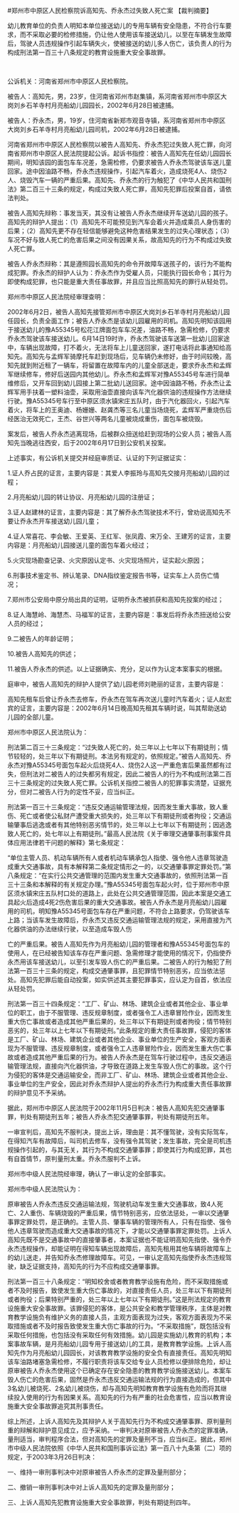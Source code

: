 #郑州市中原区人民检察院诉高知先、乔永杰过失致人死亡案 
【裁判摘要】

幼儿教育单位的负责人明知本单位接送幼儿的专用车辆有安全隐患，不符合行车要求，而不采取必要的检修措施，仍让他人使用该车接送幼儿，以至在车辆发生故障后，驾驶人员违规操作引起车辆失火，使被接送的幼儿多人伤亡，该负责人的行为构成刑法第一百三十八条规定的教育设施重大安全事故罪。

 

公诉机关：河南省郑州市中原区人民检察院。

被告人：高知先，男，23岁，住河南省邓州市赵集镇，系河南省郑州市中原区大岗刘乡石羊寺村月亮船幼儿园园长，2002年6月28日被逮捕。

被告人：乔永杰，男，19岁，住河南省新郑市观音寺镇，系河南省郑州市中原区大岗刘乡石羊寺村月亮船幼儿园司机，2002年6月28日被逮捕。

河南省郑州市中原区人民检察院以被告人高知先、乔永杰犯过失致人死亡罪，向河南省郑州市中原区人民法院提起公诉。起诉书指控：被告人高知先在任幼儿园园长期间，明知该园的面包车车况差，急需检修，仍要求被告人乔永杰驾驶该车送儿童回家。途中因油路不畅，乔永杰违规操作，引起汽车着火，造成烧死4人、烧伤2人、烧毁汽车一辆的严重后果。高知先、乔永杰的行为触犯了《中华人民共和国刑法》第二百三十三条的规定，构成过失致人死亡罪，高知先犯罪后投案自首，请依法判处。

被告人高知先辩称：事发当天，其没有让被告人乔永杰继续开车送幼儿园的孩子。高知先的辩护人提出：（1）高知先不可能预见到汽车会着火并造成乘员人身伤害的后果；（2）高知先更不存在轻信能够避免这种危害结果发生的过失心理状态；（3）车况不好与致人死亡的危害后果之间没有因果关系，故高知先的行为不构成过失致人死亡罪。

被告人乔永杰辩称：其是遵照园长高知先的命令开故障车送孩子的，该行为不能构成犯罪。乔永杰的辩护人认为：乔永杰作为受雇人员，只能执行园长命令；其行为即使构成犯罪，也只能是重大责任事故罪，并且应当比照高知先的罪行从轻处罚。

郑州市中原区人民法院经审理查明：

2002年6月2日，被告人高知先接管郑州市中原区大岗刘乡石羊寺村月亮船幼儿园任园长，负责全面工作；被告人乔永杰是该幼儿园雇用的司机。高知先明知该园用于接送幼儿的豫A55345号松花江牌面包车车况差，油路不畅，急需检修，仍要求乔永杰驾驶该车接送幼儿。6月14日19时许，乔永杰驾驶该车送第一批幼儿回家途中，车辆出现故障，打不着火，无法将车上儿童送回家，遂打电话将此事通知给高知先。高知先与孟辉军骑摩托车赶到现场后，见车辆仍未修好，由于时间较晚，高知先就到附近租了一辆车，将留置在故障车内的儿童全部送走，要求乔永杰和孟辉军继续修车，修好后送园内其他幼儿。乔永杰和孟辉军对豫A55345号车进行简单维修后，又开车回到幼儿园接上第二批幼儿送回家。途中因油路不畅，乔永杰让孟辉军用手扶着一塑料油壶，采取用油壶直接向该车汽化器供油的违规操作方法继续行驶。豫A55345号车行至中原区须水镇宋庄五队时，由于汽化器回火，引起汽车着火，将车上的王奥迪、杨姗姗、赵龚杰等三名儿童当场烧死，孟辉军严重烧伤后经医治无效死亡，王杰、谷世兴等两名儿童被烧成重伤，面包车被烧毁。

案发后，被告人乔永杰逃离现场，后被群众扭送给赶到现场的公安人员；被告人高知先当晚逃往西安，后于2002年6月17日到公安机关投案。

上述事实，有公诉机关提交并经庭审质证、认证的下列证据证实：

1.证人乔占民的证言，主要内容是：其爱人李振玲与高知先交接月亮船幼儿园的过程；

2.月亮船幼儿园的转让协议、月亮船幼儿园的注册证；

3.证人赵建林的证言，主要内容是：其了解乔永杰驾驶技术不行，曾劝说高知先不要让乔永杰开车接送幼儿园儿童；

4.证人常喜花、李会敏、王爱英、王红军、张凤霞、宋万全、王建芳的证言，主要内容是：月亮船幼儿园接送儿童的面包车着火经过；

5.火灾现场勘查记录、火灾原因认定书、火灾现场照片，证实起火原因；

6.刑事技术鉴定书、辨认笔录、DNA指纹鉴定报告书等，证实车上人员伤亡情况；

7.郑州市公安局中原分局出具的证明，证明乔永杰被抓获和高知先投案的经过；

8.证人海慧岭、海慧杰、马福军的证言，主要内容是：事发后将乔永杰扭送给公安人员的经过；

9.二被告人的年龄证明；

10.被告人高知先的供述；

11.被告人乔永杰的供述。以上证据确实、充分，足以作为认定本案事实的根据。

庭审中，被告人高知先的辩护人提供了幼儿园老师刘艳丽的证言，主要内容是：

高知先租车后曾让乔永杰去修车，乔永杰在驾车再次送儿童时汽车着火；证人赵宏宾的证言，主要内容是：2002年6月14日晚高知先租其车辆时说，叫其帮助送幼儿园的全部儿童。

郑州市中原区人民法院认为：

刑法第二百三十三条规定：“过失致人死亡的，处三年以上七年以下有期徒刑；情节较轻的，处三年以下有期徒刑。本法另有规定的，依照规定。”被告人高知先、乔永杰对豫A55345号面包车起火后烧死4人、烧伤2人这一严重危害后果虽然都有过失，但刑法对二被告人的过失都另有规定，因此二被告人的行为不构成刑法第二百三十三条规定的过失致人死亡罪。公诉机关指控二被告人的犯罪事实清楚，证据充分，但对二被告人行为的定性不妥，应当纠正。

刑法第一百三十三条规定：“违反交通运输管理法规，因而发生重大事故，致人重伤、死亡或者使公私财产遭受重大损失的，处三年以下有期徒刑或者拘役；交通运输肇事后逃逸或者有其他特别恶劣情节的，处三年以上七年以下有期徒刑；因逃逸致人死亡的，处七年以上有期徒刑。”最高人民法院《关于审理交通肇事刑事案件具体应用法律若干问题的解释》第七条规定：

“单位主管人员、机动车辆所有人或者机动车辆承包人指使、强令他人违章驾驶造成重大交通事故，具有本解释第二条规定情形之一的，以交通肇事罪定罪处罚。”第八条规定：“在实行公共交通管理的范围内发生重大交通事故的，依照刑法第一百三十三条和本解释的有关规定办理。”豫A55345号面包车起火时，位于郑州市中原区须水镇宋庄五队村口处的道路上，此处在公共交通管理范围，因此本案是交通工具起火后造成4死2伤危害后果的重大交通事故。被告人乔永杰是月亮船幼儿园雇用的司机，明知豫A55345号面包车存在严重问题，不符合上路要求，仍驾驶该车上路；当该车发生故障后，乔永杰又违反交通运输管理法规的规定，采用直接为汽化器供油的办法继续行驶，以至造成车毁人伤

亡的严重后果。被告人高知先作为月亮船幼儿园的管理者和豫A55345号面包车的使用人，在已经被告知该车存在严重问题、急需修理才能使用的情况下，仍指使乔永杰用该车接送幼儿，以至引发车毁人伤亡的严重后果。二被告人的行为触犯了刑法第一百三十三条的规定，构成交通肇事罪，且犯罪情节特别恶劣，应当依法惩处。高知先犯罪后能自动投案，如实供述其主要犯罪事实，应认定为自首，依法应从轻处罚。

刑法第一百三十四条规定：“工厂、矿山、林场、建筑企业或者其他企业、事业单位的职工，由于不服管理、违反规章制度，或者强令工人违章冒险作业，因而发生重大伤亡事故或者造成其他严重后果的，处三年以下有期徒刑或者拘役；情节特别恶劣的，处三年以上七年以下有期徒刑。”此条规定的重大责任事故罪，侵犯的客体是工厂、矿山、林场、建筑企业或者其他企业、事业单位的生产安全，客观方面表现为不服管理、违反规章制度，或者强令工人违章冒险作业，因而发生重大伤亡事故或者造成其他严重后果的行为。被告人乔永杰是在驾车行驶过程中，违反交通运输管理法规，直接向汽化器供油，才导致在道路上发生车毁人伤亡的事故。这个行为侵犯的客体是交通运输安全，而非工厂、矿山、林场、建筑企业或者其他企业、事业单位的生产安全，因此对乔永杰辩护人提出的乔永杰行为构成重大责任事故罪的辩护意见不予采纳。

据此，郑州市中原区人民法院于2002年11月5日判决：被告人高知先犯交通肇事罪，判处有期徒刑五年；被告人乔永杰犯交通肇事罪，判处有期徒刑五年。

一审宣判后，高知先不服判决，提出上诉，理由是：其不懂驾驶，没有实际驾车，在得知汽车有故障后，叫司机去修车，没有强令其驾驶；发生事故，完全是司机违规操作引起的，与其无关，其行为不构成交通肇事罪；即使其行为构成犯罪，其也有自首情节，原判量刑太重。乔永杰服判不上诉。

郑州市中级人民法院经审理，确认了一审认定的全部事实。

郑州市中级人民法院认为：

原审被告人乔永杰违反交通运输法规，驾驶机动车发生重大交通事故，致4人死亡、2人重伤、车辆烧毁的严重后果，情节特别恶劣，应依法惩处，一审以交通肇事罪定罪处罚，是正确的。主管人员、肇事车辆的管理所有人，只有在指使、强令他人违章驾驶而造成重大交通事故的情况下，才能以交通肇事罪定罪处罚。上诉人高知先既不是交通事故中的直接肇事者，本案证据也不能证明高知先指使、强令乔永杰违规操作，却能证明在得知车辆出现故障后，高知先租用其他车辆将故障车上的幼儿送走，并告知乔永杰修理故障车。可见，一审认定高知先指使乔永杰违规驾驶，缺乏证据支持，高知先的行为不应构成交通肇事罪。

刑法第一百三十八条规定：“明知校舍或者教育教学设施有危险，而不采取措施或者不及时报告，致使发生重大伤亡事故的，对直接责任人员，处三年以下有期徒刑或者拘役；后果特别严重的，处三年以上七年以下有期徒刑。”这是刑法规定的教育设施重大安全事故罪。该罪侵犯的客体，是公共安全和教学管理秩序，主体是对教育教学设施负有维护义务的直接人员，主观方面表现为过失，客观方面表现为不采取措施或者不及时报告致使发生重大伤亡事故的行为。“不采取措施”，既包括没有采取任何措施，也包括没有采取任何有效措施。幼儿园是实施幼儿教育的机构；本案事故车辆，是月亮船幼儿园专用于接送幼儿的工具，是教育教学设施。上诉人高知先作为月亮船幼儿园园长，对该教育教学设施的安全负有直接责任。高知先明知该车油路堵塞急需检修，不履行职责将该车交给专业人员检修以便排除危险，却让原审被告人乔永杰使用这个已确定存在安全隐患的教育教学设施接送幼儿。本案车毁人伤亡的危害后果，固然是乔永杰违反交通运输法规的行为直接造成的，但其中3名幼儿被烧死、2名幼儿被烧伤，却与高知先明知教育教学设施有危险而将其继续投入使用的行为有因果关系。高知先的行为有严重的社会危害性，应当以教育设施重大安全事故罪追究其刑事责任。

综上所述，上诉人高知先及其辩护人关于高知先行为不构成交通肇事罪、原判量刑重的辩解和辩护意见成立，应予采纳。一审判决对原审被告人乔永杰的定罪准确，量刑适当，审判程序合法，但对高知先的定罪及量刑不当，应当纠正。据此，郑州市中级人民法院依照《中华人民共和国刑事诉讼法》第一百八十九条第（二）项的规定，于2003年3月26日判决：

一、维持一审刑事判决中对原审被告人乔永杰的定罪及量刑部分；

二、撤销一审刑事判决中对上诉人高知先的定罪及量刑部分；

三、上诉人高知先犯教育设施重大安全事故罪，判处有期徒刑四年。


